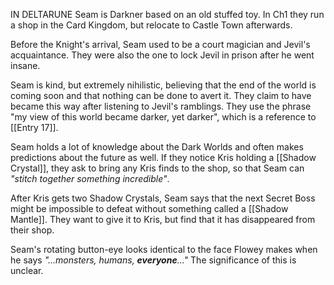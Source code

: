 IN DELTARUNE Seam is Darkner based on an old stuffed toy. In Ch1 they run a shop in the Card Kingdom, but relocate to Castle Town afterwards.

Before the Knight's arrival, Seam used to be a court magician and Jevil's acquaintance. They were also the one to lock Jevil in prison after he went insane.

Seam is kind, but extremely nihilistic, believing that the end of the world is coming soon and that nothing can be done to avert it. They claim to have became this way after listening to Jevil's ramblings. They use the phrase "my view of this world became darker, yet darker", which is a reference to [[Entry 17]].

Seam holds a lot of knowledge about the Dark Worlds and often makes predictions about the future as well. If they notice Kris holding a [[Shadow Crystal]], they ask to bring any Kris finds to the shop, so that Seam can *"stitch together something incredible"*.

After Kris gets two Shadow Crystals, Seam says that the next Secret Boss might be impossible to defeat without something called a [[Shadow Mantle]]. They want to give it to Kris, but find that it has disappeared from their shop.

Seam's rotating button-eye looks identical to the face Flowey makes when he says *"...monsters, humans, **everyone**..."* The significance of this is unclear.

